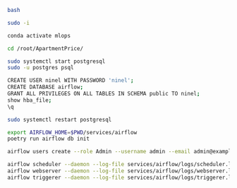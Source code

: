 ```bash
bash
```

```bash
sudo -i
```

```bash
conda activate mlops
```

```bash
cd /root/ApartmentPrice/
```

```bash
sudo systemctl start postgresql
sudo -u postgres psql
```

```bash
CREATE USER ninel WITH PASSWORD 'ninel';
CREATE DATABASE airflow;
GRANT ALL PRIVILEGES ON ALL TABLES IN SCHEMA public TO ninel;
show hba_file;
\q
```

```bash
sudo systemctl restart postgresql
```

```bash
export AIRFLOW_HOME=$PWD/services/airflow
poetry run airflow db init
```

```bash
airflow users create --role Admin --username admin --email admin@example.org --firstname admin --lastname admin --password admin
```

```bash
airflow scheduler --daemon --log-file services/airflow/logs/scheduler.log
airflow webserver --daemon --log-file services/airflow/logs/webserver.log
airflow triggerer --daemon --log-file services/airflow/logs/triggerer.log
```